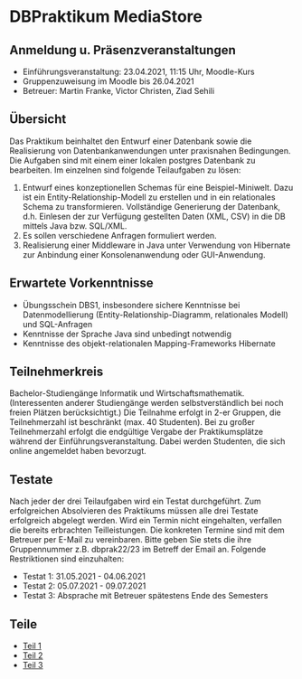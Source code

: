 # DBPraktikum MediaStore

## Anmeldung u. Präsenzveranstaltungen
- Einführungsveranstaltung: 23.04.2021, 11:15 Uhr, Moodle-Kurs
- Gruppenzuweisung im Moodle bis 26.04.2021
- Betreuer: Martin Franke, Victor Christen, Ziad Sehili

## Übersicht

Das Praktikum beinhaltet den Entwurf einer Datenbank sowie die Realisierung von Datenbankanwendungen unter praxisnahen Bedingungen. Die Aufgaben sind mit einem einer lokalen postgres Datenbank zu bearbeiten. Im einzelnen sind folgende Teilaufgaben zu lösen:

  
1.   Entwurf eines konzeptionellen Schemas für eine Beispiel-Miniwelt. Dazu ist ein Entity-Relationship-Modell zu erstellen und in ein relationales Schema zu transformieren. Vollständige Generierung der Datenbank, d.h. Einlesen der zur Verfügung gestellten Daten (XML, CSV) in die DB mittels Java bzw. SQL/XML. 
2. Es sollen verschiedene Anfragen formuliert werden.
3.  Realisierung einer Middleware in Java unter Verwendung von Hibernate zur Anbindung einer Konsolenanwendung oder GUI-Anwendung.

## Erwartete Vorkenntnisse


- Übungsschein DBS1, insbesondere sichere Kenntnisse bei Datenmodellierung (Entity-Relationship-Diagramm, relationales Modell) und SQL-Anfragen
- Kenntnisse der Sprache Java sind unbedingt notwendig
- Kenntnisse des objekt-relationalen Mapping-Frameworks Hibernate

## Teilnehmerkreis

Bachelor-Studiengänge Informatik und Wirtschaftsmathematik. (Interessenten anderer Studiengänge werden selbstverständlich bei noch freien Plätzen berücksichtigt.) Die Teilnahme erfolgt in 2-er Gruppen, die Teilnehmerzahl ist beschränkt (max. 40 Studenten). Bei zu großer Teilnehmerzahl erfolgt die endgültige Vergabe der Praktikumsplätze während der Einführungsveranstaltung. Dabei werden Studenten, die sich online angemeldet haben bevorzugt.

## Testate

Nach jeder der drei Teilaufgaben wird ein Testat durchgeführt. Zum erfolgreichen Absolvieren des Praktikums müssen alle drei Testate erfolgreich abgelegt werden. Wird ein Termin nicht eingehalten, verfallen die bereits erbrachten Teilleistungen. Die konkreten Termine sind mit dem Betreuer per E-Mail zu vereinbaren.
Bitte geben Sie stets die ihre Gruppennummer z.B. dbprak22/23 im Betreff der Email an. Folgende Restriktionen sind einzuhalten:

- Testat 1: 31.05.2021 - 04.06.2021
- Testat 2: 05.07.2021 - 09.07.2021
- Testat 3: Absprache mit Betreuer spätestens Ende des Semesters

## Teile
- [Teil 1](teil_1.md)
- [Teil 2](teil_2.md)
- [Teil 3](teil_3.md)



